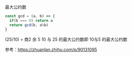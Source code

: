 最大公约数

```js
const gcd = (a, b) => {
  if(b === 0) return a
  return gcd(b, a%b)
}
```

(25/10) = 商2 余 5
10 与 25 的最大公约数即 10与5 的最大公约数

参考：https://zhuanlan.zhihu.com/p/90131095